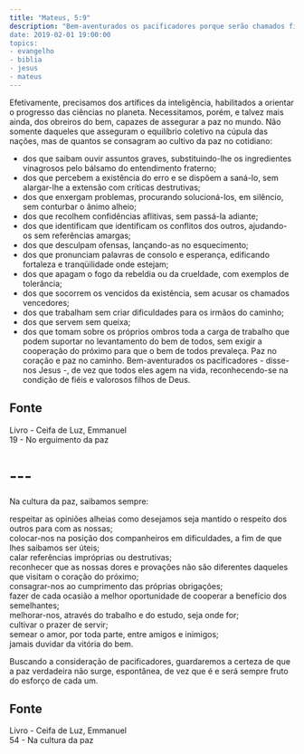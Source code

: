 ```yaml
---
title: "Mateus, 5:9"
description: "Bem-aventurados os pacificadores porque serão chamados filhos de Deus”.  - Jesus
date: 2019-02-01 19:00:00
topics: 
- evangelho
- biblia
- jesus
- mateus
---
```


Efetivamente, precisamos dos artífices da inteligência, habilitados a orientar o progresso
das ciências no planeta. Necessitamos, porém, e talvez mais ainda, dos obreiros do bem,
capazes de assegurar a paz no mundo. Não somente daqueles que asseguram o equilíbrio
coletivo na cúpula das nações, mas de quantos se consagram ao cultivo da paz no cotidiano:
- dos que saibam ouvir assuntos graves, substituindo-lhe os ingredientes vinagrosos pelo
bálsamo do entendimento fraterno;
- dos que percebem a existência do erro e se dispõem a saná-lo, sem alargar-lhe a extensão
com críticas destrutivas;
- dos que enxergam problemas, procurando solucioná-los, em silêncio, sem conturbar o
ânimo alheio;
- dos que recolhem confidências aflitivas, sem passá-la adiante;
- dos que identificam que identificam os conflitos dos outros, ajudando-os sem referências
amargas;
- dos que desculpam ofensas, lançando-as no esquecimento;
- dos que pronunciam palavras de consolo e esperança, edificando fortaleza e tranqüilidade
onde estejam;
- dos que apagam o fogo da rebeldia ou da crueldade, com exemplos de tolerância;
- dos que socorrem os vencidos da existência, sem acusar os chamados vencedores;
- dos que trabalham sem criar dificuldades para os irmãos do caminho;
- dos que servem sem queixa;
- dos que tomam sobre os próprios ombros toda a carga de trabalho que podem suportar no
levantamento do bem de todos, sem exigir a cooperação do próximo para que o bem de
todos prevaleça.
Paz no coração e paz no caminho.
Bem-aventurados os pacificadores - disse-nos Jesus -, de vez que todos eles agem na vida,
reconhecendo-se na condição de fiéis e valorosos filhos de Deus.



## Fonte
Livro - Ceifa de Luz, Emmanuel  
19 - No erguimento da paz


# ---


Na cultura da paz, saibamos sempre:

respeitar as opiniões alheias como desejamos seja mantido o respeito dos outros para com as nossas;  
colocar-nos na posição dos companheiros em dificuldades, a fim de que lhes saibamos ser úteis;  
calar referências impróprias ou destrutivas;  
reconhecer que as nossas dores e provações não são diferentes daqueles que visitam o coração do próximo;  
consagrar-nos ao cumprimento das próprias obrigações;  
fazer de cada ocasião a melhor oportunidade de cooperar a benefício dos semelhantes;  
melhorar-nos, através do trabalho e do estudo, seja onde for;  
cultivar o prazer de servir;  
semear o amor, por toda parte, entre amigos e inimigos;  
jamais duvidar da vitória do bem.

Buscando a consideração de pacificadores, guardaremos a certeza de que a paz
verdadeira não surge, espontânea, de vez que é e será sempre fruto do esforço de
cada um.


## Fonte
Livro - Ceifa de Luz, Emmanuel  
54 - Na cultura da paz
